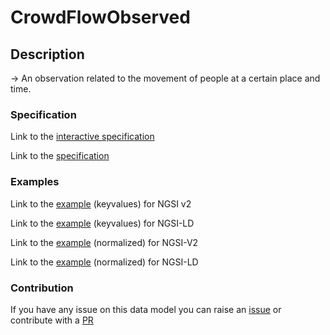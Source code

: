 # CrowdFlowObserved

## Description 

-> An observation related to the movement of people at a certain place and time.
### Specification

Link to the [interactive specification](https://swagger.lab.fiware.org/?url=https://smart-data-models.github.io/dataModel.Transportation/CrowdFlowObserved/swagger.yaml)

Link to the [specification](https://github.com/smart-data-models/dataModel.Transportation/blob/master/CrowdFlowObserved/doc/spec.md)
### Examples

Link to the [example](https://smart-data-models.github.io/dataModel.Transportation/CrowdFlowObserved/examples/example.json) (keyvalues) for NGSI v2

Link to the [example](https://smart-data-models.github.io/dataModel.Transportation/CrowdFlowObserved/examples/example.jsonld) (keyvalues) for NGSI-LD

Link to the [example](https://smart-data-models.github.io/dataModel.Transportation/CrowdFlowObserved/examples/example-normalized.json) (normalized) for NGSI-V2

Link to the [example](https://smart-data-models.github.io/dataModel.Transportation/CrowdFlowObserved/examples/example-normalized.jsonld) (normalized) for NGSI-LD
### Contribution

 If you have any issue on this data model you can raise an [issue](https://github.com/smart-data-models/dataModel.Transportation/issues)  or contribute with a [PR](https://github.com/smart-data-models/dataModel.Transportation/pulls)